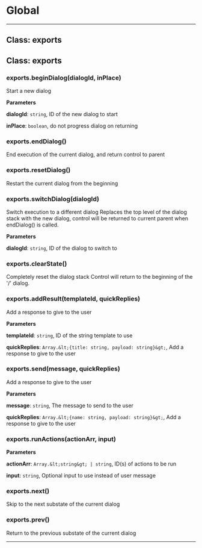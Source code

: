 # Global





* * *

## Class: exports



## Class: exports


### exports.beginDialog(dialogId, inPlace) 

Start a new dialog

**Parameters**

**dialogId**: `string`, ID of the new dialog to start

**inPlace**: `boolean`, do not progress dialog on returning


### exports.endDialog() 

End execution of the current dialog, and return control to parent


### exports.resetDialog() 

Restart the current dialog from the beginning


### exports.switchDialog(dialogId) 

Switch execution to a different dialog
Replaces the top level of the dialog stack with the new dialog,
 control will be returned to current parent when
 endDialog() is called.

**Parameters**

**dialogId**: `string`, ID of the dialog to switch to


### exports.clearState() 

Completely reset the dialog stack
Control will return to the beginning of the '/' dialog.


### exports.addResult(templateId, quickReplies) 

Add a response to give to the user

**Parameters**

**templateId**: `string`, ID of the string template to use

**quickReplies**: `Array.&lt;{title: string, payload: string}&gt;`, Add a response to give to the user


### exports.send(message, quickReplies) 

Add a response to give to the user

**Parameters**

**message**: `string`, The message to send to the user

**quickReplies**: `Array.&lt;{name: string, payload: string}&gt;`, Add a response to give to the user


### exports.runActions(actionArr, input) 

**Parameters**

**actionArr**: `Array.&lt;string&gt; | string`, ID(s) of actions to be run

**input**: `string`, Optional input to use instead of user message


### exports.next() 

Skip to the next substate of the current dialog


### exports.prev() 

Return to the previous substate of the current dialog




* * *










